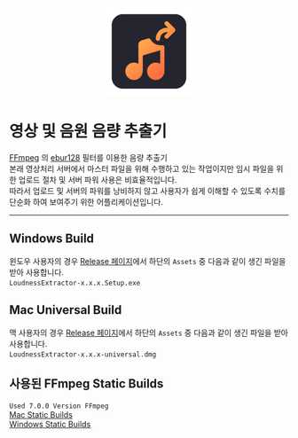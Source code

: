 <p align="center">
  <img src="https://github.com/SimDaeSoo/LoudnessExtractor/blob/main/src/resources/icons/icon.png" alt="logo" height="160px"/>
</p>

# 영상 및 음원 음량 추출기
[FFmpeg](https://ffmpeg.org/) 의 [ebur128](https://ffmpeg.org/ffmpeg-filters.html#ebur128-1) 필터를 이용한 음량 추출기  
본래 영상처리 서버에서 마스터 파일을 위해 수행하고 있는 작업이지만 임시 파일을 위한 업로드 절차 및 서버 파워 사용은 비효율적입니다.  
따라서 업로드 및 서버의 파워를 낭비하지 않고 사용자가 쉽게 이해할 수 있도록 수치를 단순화 하여 보여주기 위한 어플리케이션입니다.

---

## Windows Build
윈도우 사용자의 경우 [Release 페이지](https://github.com/SimDaeSoo/LoudnessExtractor/releases)에서 하단의 `Assets` 중 다음과 같이 생긴 파일을 받아 사용합니다.  
`LoudnessExtractor-x.x.x.Setup.exe`

## Mac Universal Build
맥 사용자의 경우 [Release 페이지](https://github.com/SimDaeSoo/LoudnessExtractor/releases)에서 하단의 `Assets` 중 다음과 같이 생긴 파일을 받아 사용합니다.  
`LoudnessExtractor-x.x.x-universal.dmg`

## 사용된 FFmpeg Static Builds
`Used 7.0.0 Version FFmpeg`  
[Mac Static Builds](https://evermeet.cx/ffmpeg/)  
[Windows Static Builds](https://www.gyan.dev/ffmpeg/builds/)  
